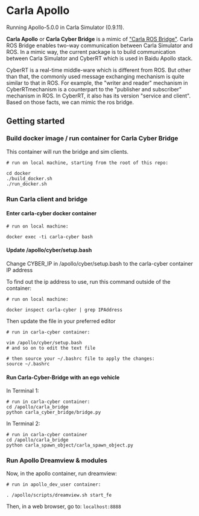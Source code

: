 # Carla Apollo

Running Apollo-5.0.0 in Carla Simulator (0.9.11).

**Carla Apollo** or **Carla Cyber Bridge** is a mimic of ["Carla ROS Bridge"](https://github.com/carla-simulator/ros-bridge.git). Carla ROS Bridge enables two-way communication between Carla Simulator and ROS. In a mimic way, the current package is to build communication between Carla Simulator and CyberRT which is used in Baidu Apollo stack.

CyberRT is a real-time middle-ware which is different from ROS. But other than that, the commonly used message exchanging mechanism is quite similar to that in ROS. For example, the "writer and reader" mechanism in CyberRTmechanism is a counterpart to the "publisher and subscriber" mechanism in ROS. In CyberRT, it also has its version "service and client". Based on those facts, we can mimic the ros bridge.  

## Getting started

### Build docker image / run container for Carla Cyber Bridge

This container will run the bridge and sim clients.

```
# run on local machine, starting from the root of this repo:

cd docker
./build_docker.sh
./run_docker.sh
```

### Run Carla client and bridge

#### Enter carla-cyber docker container

```
# run on local machine:

docker exec -ti carla-cyber bash
```

#### Update /apollo/cyber/setup.bash

Change CYBER_IP in /apollo/cyber/setup.bash to the carla-cyber container IP address

To find out the ip address to use, run this command outside of the container:

```
# run on local machine:

docker inspect carla-cyber | grep IPAddress
```

Then update the file in your preferred editor

```
# run in carla-cyber container:

vim /apollo/cyber/setup.bash
# and so on to edit the text file

# then source your ~/.bashrc file to apply the changes:
source ~/.bashrc
```

#### Run Carla-Cyber-Bridge with an ego vehicle

In Terminal 1:

```
# run in carla-cyber container:
cd /apollo/carla_bridge
python carla_cyber_bridge/bridge.py
```

In Terminal 2:

```
# run in carla-cyber container
cd /apollo/carla_bridge
python carla_spawn_object/carla_spawn_object.py
```

### Run Apollo Dreamview & modules

Now, in the apollo container, run dreamview:

```
# run in apollo_dev_user container:

. /apollo/scripts/dreamview.sh start_fe
```

Then, in a web browser, go to: `localhost:8888`
